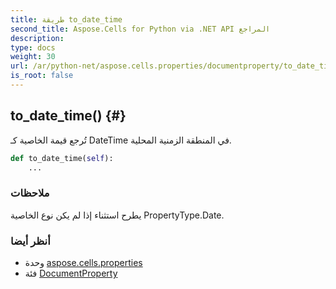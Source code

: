 ```yaml
---
title: طريقة to_date_time
second_title: Aspose.Cells for Python via .NET API المراجع
description:
type: docs
weight: 30
url: /ar/python-net/aspose.cells.properties/documentproperty/to_date_time/
is_root: false
---
```

##  to_date_time() {#}
تُرجع قيمة الخاصية كـ DateTime في المنطقة الزمنية المحلية.



```python
def to_date_time(self):
    ...
```


###  ملاحظات

يطرح استثناء إذا لم يكن نوع الخاصية PropertyType.Date.


###  أنظر أيضا

* وحدة [aspose.cells.properties](../../)
* فئة [DocumentProperty](/cells/ar/python-net/aspose.cells.properties/documentproperty)

